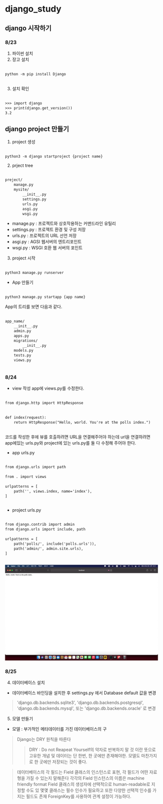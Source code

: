 # django_study
## django 시작하기

### 8/23
1. 파이썬 설치
2. 장고 설치
<pre><code>
python -m pip install Django

</code></pre>
3. 설치 확인
<pre><code>
>>> import django
>>> print(django.get_version())
3.2
</code></pre>

## django project 만들기
1. project 생성
<pre><code>
python3 -m django startproject {project name}
</code></pre>
2. prject tree
<pre><code>
preject/
    manage.py
    mysite/
        __init__.py
        settings.py
        urls.py
        asgi.py
        wsgi.py
</code></pre>

* manage.py : 프로젝트와 상호작용하는 커맨드라인 유틸리
* settings.py : 프로젝트 환경 및 구성 저장
* urls.py : 프로젝트의 URL 선언 저장
* asgi.py : AGSI 웹서버의 엔트리포인트
* wsgi.py : WSGI 호환 웹 서버의 포인트

3. project 시작
<pre><code>
python3 manage.py runserver
</code></pre>
* App 만들기
<pre><code>
python3 manage.py startapp {app name}
</code></pre>
App의 트리를 보면 다음과 같다.
<pre><code>
app_name/
    __init__.py
    admin.py
    apps.py
    migrations/
        __init__.py
    models.py
    tests.py
    views.py

</code></pre>

### 8/24
* view 작성
app에 views.py를 수정한다. 
<pre><code>
from django.http import HttpResponse


def index(request):
    return HttpResponse("Hello, world. You're at the polls index.")

</code></pre>
코드를 작성한 후에 뷰를 호출하려면 URL을 연결해주어야 하는데 url을 연결하려면 app에있는 urls.py와 project에 있는 urls.py를 둘 다 수정해 주어야 한다.

* app urls.py
<pre><code>
from django.urls import path

from . import views

urlpatterns = [
    path('', views.index, name='index'),
]

</code></pre>

* project urls.py
<pre><code>
from django.contrib import admin
from django.urls import include, path

urlpatterns = [
    path('polls/', include('polls.urls')),
    path('admin/', admin.site.urls),
]

</code></pre>
![Alt text](./img/view.png)

### 8/25

4. 데이터베이스 설치
* 데이터베이스 바인딩을 설치한 후 settings.py 에서 Database default 값을 변경
> 'django.db.backends.sqlite3', 'django.db.backends.postgresql', 'django.db.backends.mysql', 또는 'django.db.backends.oracle' 로 변경

5. 모델 만들기

* 모델 : 부가적인 메타데이터를 가진 데이터베이스의 구
> Django는 DRY 원칙을 따른다
>> DRY : Do not Reapeat Yourself의 약자로 반복하지 말 것 이란 뜻으로 고유한 개념 및 데이터는 단 한번, 한 곳에만 존재해야한. 모델도 마찬가지로 한 곳에만 저장되는 것이 좋다.

> 데이터베이스의 각 필드는 Field 클래스의 인스턴스로 표현, 각 필드가 어떤 자료형을 가질 수 있는지 말해준다
> 각각의 Field 인스턴스의 이름은 machine friendly format
> Field 클래스의 생성자에 선택적으로 human-readable로 지정할 수도 있
> 몇몇 클래스는 필수 인수가 필요하고 또한 다양한 선택적 인수를 가지는 필드도 존재
> ForeignKey를 사용하여 관계 설정이 가능하다.





